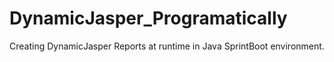 # DynamicJasper_Programatically
Creating DynamicJasper Reports at runtime in Java SprintBoot environment.
